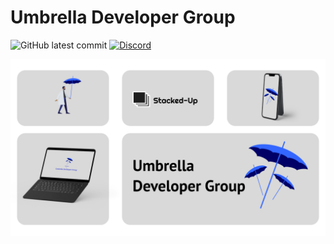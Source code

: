 # Umbrella Developer Group
![GitHub latest commit](https://img.shields.io/github/last-commit/Umbrella-Developer-Group/.github)
[![Discord](https://badgen.net/badge/icon/discord?icon=discord&label)](https://discord.gg/j29BAvDb)


![README Asset](https://github.com/Umbrella-Developer-Group/.github/blob/f47575ed9a4be76a38dc9b7bd0aa1570b21c1426/profile/README%20Asset.png)
